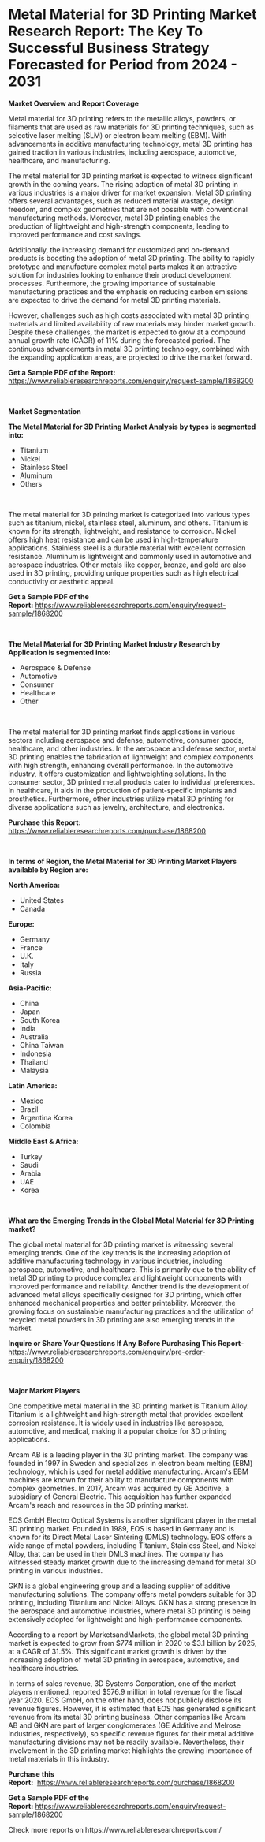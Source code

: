 <p><h1>Metal Material for 3D Printing Market Research Report: The Key To Successful Business Strategy Forecasted for Period from 2024 - 2031</h1></p><p><strong>Market Overview and Report Coverage</strong></p>
<p><p>Metal material for 3D printing refers to the metallic alloys, powders, or filaments that are used as raw materials for 3D printing techniques, such as selective laser melting (SLM) or electron beam melting (EBM). With advancements in additive manufacturing technology, metal 3D printing has gained traction in various industries, including aerospace, automotive, healthcare, and manufacturing.</p><p>The metal material for 3D printing market is expected to witness significant growth in the coming years. The rising adoption of metal 3D printing in various industries is a major driver for market expansion. Metal 3D printing offers several advantages, such as reduced material wastage, design freedom, and complex geometries that are not possible with conventional manufacturing methods. Moreover, metal 3D printing enables the production of lightweight and high-strength components, leading to improved performance and cost savings.</p><p>Additionally, the increasing demand for customized and on-demand products is boosting the adoption of metal 3D printing. The ability to rapidly prototype and manufacture complex metal parts makes it an attractive solution for industries looking to enhance their product development processes. Furthermore, the growing importance of sustainable manufacturing practices and the emphasis on reducing carbon emissions are expected to drive the demand for metal 3D printing materials.</p><p>However, challenges such as high costs associated with metal 3D printing materials and limited availability of raw materials may hinder market growth. Despite these challenges, the market is expected to grow at a compound annual growth rate (CAGR) of 11% during the forecasted period. The continuous advancements in metal 3D printing technology, combined with the expanding application areas, are projected to drive the market forward.</p></p>
<p><strong>Get a Sample PDF of the Report:</strong> <a href="https://www.reliableresearchreports.com/enquiry/request-sample/1868200">https://www.reliableresearchreports.com/enquiry/request-sample/1868200</a></p>
<p>&nbsp;</p>
<p><strong>Market Segmentation</strong></p>
<p><strong>The Metal Material for 3D Printing Market Analysis by types is segmented into:</strong></p>
<p><ul><li>Titanium</li><li>Nickel</li><li>Stainless Steel</li><li>Aluminum</li><li>Others</li></ul></p>
<p>&nbsp;</p>
<p><p>The metal material for 3D printing market is categorized into various types such as titanium, nickel, stainless steel, aluminum, and others. Titanium is known for its strength, lightweight, and resistance to corrosion. Nickel offers high heat resistance and can be used in high-temperature applications. Stainless steel is a durable material with excellent corrosion resistance. Aluminum is lightweight and commonly used in automotive and aerospace industries. Other metals like copper, bronze, and gold are also used in 3D printing, providing unique properties such as high electrical conductivity or aesthetic appeal.</p></p>
<p><strong>Get a Sample PDF of the Report:</strong>&nbsp;<a href="https://www.reliableresearchreports.com/enquiry/request-sample/1868200">https://www.reliableresearchreports.com/enquiry/request-sample/1868200</a></p>
<p>&nbsp;</p>
<p><strong>The Metal Material for 3D Printing Market Industry Research by Application is segmented into:</strong></p>
<p><ul><li>Aerospace & Defense</li><li>Automotive</li><li>Consumer</li><li>Healthcare</li><li>Other</li></ul></p>
<p>&nbsp;</p>
<p><p>The metal material for 3D printing market finds applications in various sectors including aerospace and defense, automotive, consumer goods, healthcare, and other industries. In the aerospace and defense sector, metal 3D printing enables the fabrication of lightweight and complex components with high strength, enhancing overall performance. In the automotive industry, it offers customization and lightweighting solutions. In the consumer sector, 3D printed metal products cater to individual preferences. In healthcare, it aids in the production of patient-specific implants and prosthetics. Furthermore, other industries utilize metal 3D printing for diverse applications such as jewelry, architecture, and electronics.</p></p>
<p><strong>Purchase this Report:</strong>&nbsp; <a href="https://www.reliableresearchreports.com/purchase/1868200">https://www.reliableresearchreports.com/purchase/1868200</a></p>
<p>&nbsp;</p>
<p><strong>In terms of Region, the Metal Material for 3D Printing Market Players available by Region are:</strong></p>
<p>
    <p> <strong> North America: </strong>
        <ul>
            <li>United States</li>
            <li>Canada</li>
        </ul>
        </p> 
    <p> <strong> Europe: </strong>
        <ul>
            <li>Germany</li>
            <li>France</li>
            <li>U.K.</li>
            <li>Italy</li>
            <li>Russia</li>
        </ul>
        </p> 
    <p> <strong> Asia-Pacific: </strong>
        <ul>
            <li>China</li>
            <li>Japan</li>
            <li>South Korea</li>
            <li>India</li>
            <li>Australia</li>
            <li>China Taiwan</li>
            <li>Indonesia</li>
            <li>Thailand</li>
            <li>Malaysia</li>
        </ul>
        </p> 
    <p> <strong> Latin America: </strong>
        <ul>
            <li>Mexico</li>
            <li>Brazil</li>
            <li>Argentina Korea</li>
            <li>Colombia</li>
        </ul>
        </p> 
    <p> <strong> Middle East & Africa: </strong>
        <ul>
            <li>Turkey</li>
            <li>Saudi</li>
            <li>Arabia</li>
            <li>UAE</li>
            <li>Korea</li>
        </ul>
    </p>
    </p>
<p>&nbsp;</p>
<p><strong>What are the Emerging Trends in the Global Metal Material for 3D Printing market?</strong></p>
<p><p>The global metal material for 3D printing market is witnessing several emerging trends. One of the key trends is the increasing adoption of additive manufacturing technology in various industries, including aerospace, automotive, and healthcare. This is primarily due to the ability of metal 3D printing to produce complex and lightweight components with improved performance and reliability. Another trend is the development of advanced metal alloys specifically designed for 3D printing, which offer enhanced mechanical properties and better printability. Moreover, the growing focus on sustainable manufacturing practices and the utilization of recycled metal powders in 3D printing are also emerging trends in the market.</p></p>
<p><strong>Inquire or Share Your Questions If Any Before Purchasing This Report</strong>- <a href="https://www.reliableresearchreports.com/enquiry/pre-order-enquiry/1868200">https://www.reliableresearchreports.com/enquiry/pre-order-enquiry/1868200</a></p>
<p>&nbsp;</p>
<p><strong>Major Market Players</strong></p>
<p><p>One competitive metal material in the 3D printing market is Titanium Alloy. Titanium is a lightweight and high-strength metal that provides excellent corrosion resistance. It is widely used in industries like aerospace, automotive, and medical, making it a popular choice for 3D printing applications. </p><p>Arcam AB is a leading player in the 3D printing market. The company was founded in 1997 in Sweden and specializes in electron beam melting (EBM) technology, which is used for metal additive manufacturing. Arcam's EBM machines are known for their ability to manufacture components with complex geometries. In 2017, Arcam was acquired by GE Additive, a subsidiary of General Electric. This acquisition has further expanded Arcam's reach and resources in the 3D printing market.</p><p>EOS GmbH Electro Optical Systems is another significant player in the metal 3D printing market. Founded in 1989, EOS is based in Germany and is known for its Direct Metal Laser Sintering (DMLS) technology. EOS offers a wide range of metal powders, including Titanium, Stainless Steel, and Nickel Alloy, that can be used in their DMLS machines. The company has witnessed steady market growth due to the increasing demand for metal 3D printing in various industries.</p><p>GKN is a global engineering group and a leading supplier of additive manufacturing solutions. The company offers metal powders suitable for 3D printing, including Titanium and Nickel Alloys. GKN has a strong presence in the aerospace and automotive industries, where metal 3D printing is being extensively adopted for lightweight and high-performance components.</p><p>According to a report by MarketsandMarkets, the global metal 3D printing market is expected to grow from $774 million in 2020 to $3.1 billion by 2025, at a CAGR of 31.5%. This significant market growth is driven by the increasing adoption of metal 3D printing in aerospace, automotive, and healthcare industries.</p><p>In terms of sales revenue, 3D Systems Corporation, one of the market players mentioned, reported $576.9 million in total revenue for the fiscal year 2020. EOS GmbH, on the other hand, does not publicly disclose its revenue figures. However, it is estimated that EOS has generated significant revenue from its metal 3D printing business. Other companies like Arcam AB and GKN are part of larger conglomerates (GE Additive and Melrose Industries, respectively), so specific revenue figures for their metal additive manufacturing divisions may not be readily available. Nevertheless, their involvement in the 3D printing market highlights the growing importance of metal materials in this industry.</p></p>
<p><strong>Purchase this Report:</strong>&nbsp;&nbsp;<a href="https://www.reliableresearchreports.com/purchase/1868200">https://www.reliableresearchreports.com/purchase/1868200</a></p>
<p></p>
<p><strong>Get a Sample PDF of the Report:</strong>&nbsp;<a href="https://www.reliableresearchreports.com/enquiry/request-sample/1868200">https://www.reliableresearchreports.com/enquiry/request-sample/1868200</a></p>
<p>Check more reports on https://www.reliableresearchreports.com/</p>